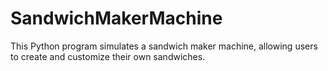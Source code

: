 # SandwichMakerMachine
This Python program simulates a sandwich maker machine, allowing users to create and customize their own sandwiches.

